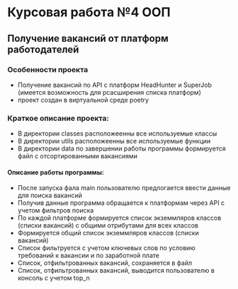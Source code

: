 # Курсовая работа №4 ООП

## Получение вакансий от платформ работодателей

### Особенности проекта
- Получение вакансий по API с платформ HeadHunter и SuperJob
  (имеется возможность для рсасширения списка платформ)
- проект создан в виртуальной среде poetry

### Краткое описание проекта:
- В директории classes расположеенны все используемые классы
- В директории utils расположеенны все используемые функции
- В директории data по завершении работы программы формируется файл с отсортированными вакансиями

#### Описание работы программы:
- После запуска фала main пользователю предлогается ввести данные для поиска вакансий
- Получив данные программа обращается к платформам через API с учетом фильтров поиска
- По каждой платформе формируется список экземмляров классов (списки вакансий) с общими отрибутами для всех классов
- Формируется общий список экземмляров классов (списки вакансий)
- Список фильтруется с учетом ключевых слов по условию требований к вакансии и по заработной плате
- Список, отфильтрованных вакансий, сохраняется в файл
- Список, отфильтрованных вакансий, выводится пользователю в консоль с учетом top_n
